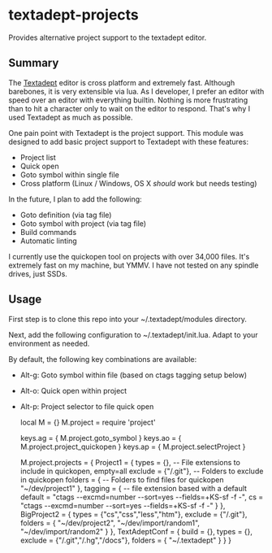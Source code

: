 # textadept-projects
Provides alternative project support to the textadept editor.

## Summary

The [Textadept](http://foicica.com/textadept/) editor is cross platform and extremely fast. Although barebones, it is very extensible via lua.
As I developer, I prefer an editor with speed over an editor with everything builtin. Nothing is more frustrating than to hit a character only to wait on the editor to respond.  That's why I used Textadept as much as possible.

One pain point with Textadept is the project support.  This module was designed to add basic project support to Textadept with these features:

  * Project list
  * Quick open
  * Goto symbol within single file
  * Cross platform (Linux / Windows, OS X _should_ work but needs testing)

In the future, I plan to add the following:

  * Goto definition (via tag file)
  * Goto symbol with project (via tag file)
  * Build commands
  * Automatic linting

I currently use the quickopen tool on projects with over 34,000 files.  It's extremely fast on my machine, but YMMV. I have not tested on any spindle drives, just SSDs.

## Usage

First step is to clone this repo into your ~/.textadept/modules directory.

Next, add the following configuration to ~/.textadept/init.lua. Adapt to your environment as needed.

By default, the following key combinations are available:

  * Alt-g: Goto symbol within file (based on ctags tagging setup below)
  * Alt-o: Quick open within project
  * Alt-p: Project selector to file quick open

    local M = {}
    M.project = require 'project'

    keys.ag = { M.project.goto_symbol }
    keys.ao = { M.project.project_quickopen }
    keys.ap = { M.project.selectProject }

    M.project.projects = {
        Project1 = {
            types = {}, -- File extensions to include in quickopen, empty=all
            exclude = {"/.git"}, -- Folders to exclude in quickopen
            folders = { -- Folders to find files for quickopen
                "~/dev/project1"
            },
            tagging = { -- file extension based with a default
              default = "ctags --excmd=number --sort=yes  --fields=+KS-sf -f -",
              cs = "ctags --excmd=number --sort=yes  --fields=+KS-sf -f -"
            }
        },
        BigProject2 = {
            types = {"cs","css","less","htm"},
            exclude = {"/.git"},
            folders = {
                "~/dev/project2",
                "~/dev/import/random1",
                "~/dev/import/random2"
            }
        },
        TextAdeptConf = {
            build = {},
            types = {},
            exclude = {"/.git","/.hg","/docs"},
            folders = {
                "~/.textadept"
            }
        }
    }

